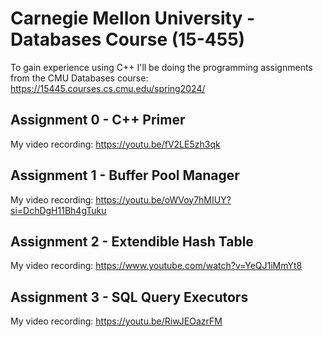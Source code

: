 # Carnegie Mellon University - Databases Course (15-455)

To gain experience using C++ I'll be doing the programming assignments from the CMU Databases course: https://15445.courses.cs.cmu.edu/spring2024/

## Assignment 0 - C++ Primer
My video recording: https://youtu.be/fV2LE5zh3qk

## Assignment 1 - Buffer Pool Manager
My video recording: https://youtu.be/oWVoy7hMIUY?si=DchDgH11Bh4gTuku

## Assignment 2 - Extendible Hash Table
My video recording: https://www.youtube.com/watch?v=YeQJ1iMmYt8

## Assignment 3 - SQL Query Executors
My video recording: https://youtu.be/RiwJEOazrFM

